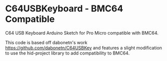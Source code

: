 # C64USBKeyboard - BMC64 Compatible
C64 USB Keyboard Arduino Sketch for Pro Micro compatible with BMC64.

This code is based off dabonetn's work https://github.com/dabonetn/C64USBKey and features a slight modification to use the hid-project library to add compatibility to BMC64.
